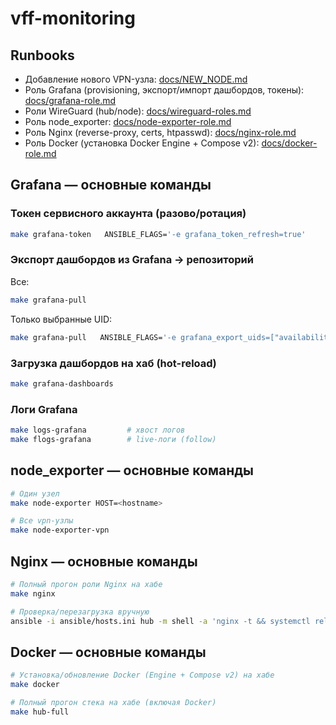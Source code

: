 # vff-monitoring

## Runbooks

- Добавление нового VPN-узла: [docs/NEW_NODE.md](docs/NEW_NODE.md)
- Роль Grafana (provisioning, экспорт/импорт дашбордов, токены): [docs/grafana-role.md](docs/grafana-role.md)
- Роли WireGuard (hub/node): [docs/wireguard-roles.md](docs/wireguard-roles.md)
- Роль node_exporter: [docs/node-exporter-role.md](docs/node-exporter-role.md)
- Роль Nginx (reverse-proxy, certs, htpasswd): [docs/nginx-role.md](docs/nginx-role.md)
- Роль Docker (установка Docker Engine + Compose v2): [docs/docker-role.md](docs/docker-role.md)

## Grafana — основные команды

### Токен сервисного аккаунта (разово/ротация)
```bash
make grafana-token   ANSIBLE_FLAGS='-e grafana_token_refresh=true'
```

### Экспорт дашбордов из Grafana → репозиторий
Все:
```bash
make grafana-pull
```

Только выбранные UID:
```bash
make grafana-pull   ANSIBLE_FLAGS='-e grafana_export_uids=["availability","node-exporter-full"]'
```

### Загрузка дашбордов на хаб (hot-reload)
```bash
make grafana-dashboards
```

### Логи Grafana
```bash
make logs-grafana         # хвост логов
make flogs-grafana        # live-логи (follow)
```

## node_exporter — основные команды

```bash
# Один узел
make node-exporter HOST=<hostname>

# Все vpn-узлы
make node-exporter-vpn
```

## Nginx — основные команды

```bash
# Полный прогон роли Nginx на хабе
make nginx

# Проверка/перезагрузка вручную
ansible -i ansible/hosts.ini hub -m shell -a 'nginx -t && systemctl reload nginx'
```

## Docker — основные команды

```bash
# Установка/обновление Docker (Engine + Compose v2) на хабе
make docker

# Полный прогон стека на хабе (включая Docker)
make hub-full
```
